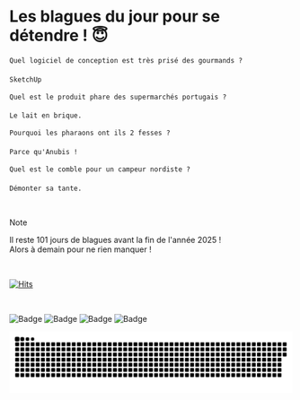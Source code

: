 
<h1>Les blagues du jour pour se détendre ! 😇</h1>

```diff
Quel logiciel de conception est très prisé des gourmands ?

SketchUp
```

```diff
Quel est le produit phare des supermarchés portugais ?

Le lait en brique.
```

```diff
Pourquoi les pharaons ont ils 2 fesses ?

Parce qu'Anubis !
```

```diff
Quel est le comble pour un campeur nordiste ?

Démonter sa tante.
```

<br/>

> [!NOTE]
> Il reste 101 jours de blagues avant la fin de l'année 2025 ! <br/>
> Alors à demain pour ne rien manquer !

<br/>


[![Hits](https://hits.seeyoufarm.com/api/count/incr/badge.svg?url=https%3A%2F%2Fgithub.com%2FClems02%2Fhit-counter&count_bg=%23003E80&title_bg=%235C9FE1&icon=powershell.svg&icon_color=%23FFFFFF&title=Visite&edge_flat=false)](https://hits.seeyoufarm.com)


<br/>


![Badge](https://img.shields.io/badge/Last%20updated%20on-white?style=for-the-badge&logo=clockify)   ![Badge](https://img.shields.io/badge/22/09-white?style=for-the-badge) ![Badge](https://img.shields.io/badge/at-white?style=for-the-badge) ![Badge](https://img.shields.io/badge/03:26-white?style=for-the-badge)


<p align="center">
 <img width="1000" src="assets/github-snake.svg" alt="snake"/>
</p>
